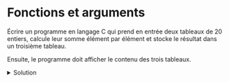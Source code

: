 # Fonctions et arguments


Écrire un programme en langage C qui prend en entrée deux tableaux de 20 entiers, 
calcule leur somme élément par élément et stocke le résultat dans un troisième tableau. 

Ensuite, le programme doit afficher le contenu des trois tableaux.

<details>
<summary>Solution</summary>

~~~cpp

#include <stdio.h>
#include <stdlib.h>

#define TAILLE 5

void somme_tableaux(const int *tab1, const int *tab2, int *resultat) {
    int i;

    for (i = 0; i < TAILLE; i++) {
        resultat[i] = tab1[i] + tab2[i];
    }
}

void afficher_tableau(const int *tab) {
    int i;

    for (i = 0; i < TAILLE; i++) {
        printf("%d ", tab[i]);
    }
    printf("\n");
}

int main(void) {
    int tab1[TAILLE], tab2[TAILLE], resultat[TAILLE];
    int i;

    printf("Entrez les éléments du premier tableau : ");
    for (i = 0; i < TAILLE; i++) {
        scanf("%d", &tab1[i]);
    }

    printf("Entrez les éléments du deuxième tableau : ");
    for (i = 0; i < TAILLE; i++) {
        scanf("%d", &tab2[i]);
    }

    somme_tableaux(tab1, tab2, resultat);

    printf("Premier tableau : ");
    afficher_tableau(tab1);

    printf("Deuxième tableau : ");
    afficher_tableau(tab2);

    printf("Résultat de la somme : ");
    afficher_tableau(resultat);

   
 
~~~cpp
 
</details>

